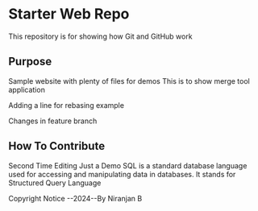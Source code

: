 # Starter Web Repo

This repository is for showing how Git and GitHub work

## Purpose

Sample website with plenty of files for demos
This is to show merge tool application 

Adding a line for rebasing example 

Changes in feature branch 

## How To Contribute 


Second Time Editing 
Just a Demo 
SQL is a standard database language used for accessing and manipulating data in databases. It stands for Structured Query Language

Copyright Notice --2024--By Niranjan B 